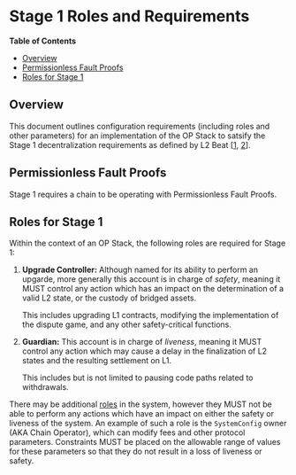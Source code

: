 # Stage 1 Roles and Requirements

<!-- START doctoc generated TOC please keep comment here to allow auto update -->
<!-- DON'T EDIT THIS SECTION, INSTEAD RE-RUN doctoc TO UPDATE -->
**Table of Contents**

- [Overview](#overview)
- [Permissionless Fault Proofs](#permissionless-fault-proofs)
- [Roles for Stage 1](#roles-for-stage-1)

<!-- END doctoc generated TOC please keep comment here to allow auto update -->

## Overview

This document outlines configuration requirements (including roles and other parameters)
for an implementation of the OP Stack to satsify the Stage 1 decentralization requirements as defined
by
L2 Beat [[1](https://medium.com/l2beat/introducing-stages-a-framework-to-evaluate-rollups-maturity-d290bb22befe), [2](https://medium.com/l2beat/stages-update-security-council-requirements-4c79cea8ef52)].

## Permissionless Fault Proofs

Stage 1 requires a chain to be operating with Permissionless Fault Proofs.

## Roles for Stage 1

Within the context of an OP Stack, the following roles are required for Stage 1:

1. **Upgrade Controller:** Although named for its ability to perform an upgarde, more generally this
   account is in charge of _safety_, meaning it MUST control any action which has an impact
   on the determination of a valid L2 state, or the custody of bridged assets.

   This includes upgrading L1 contracts, modifying the implementation of the dispute game, and
   any other safety-critical functions.

2. **Guardian:** This account is in charge of _liveness_, meaning it MUST control any action which
   may cause a delay in the finalization of L2 states and the resulting settlement on L1.

   This includes but is not limited to pausing code paths related to withdrawals.

There may be additional [roles](./configurability.md#admin-roles) in the system, however they MUST
not be able to perform any actions which have an impact on either the safety or liveness of the
system. An example of such a role is the `SystemConfig` owner (AKA Chain Operator), which can
modify fees and other protocol parameters. Constraints MUST be placed on the allowable range of
values for these parameters so that they do not result in a loss of liveness or safety.
